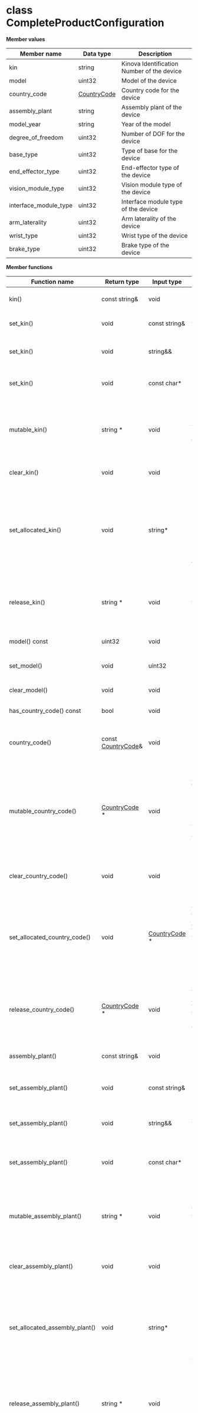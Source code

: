 # class CompleteProductConfiguration

 **Member values** 

|Member name|Data type|Description|
|-----------|---------|-----------|
|kin|string|Kinova Identification Number of the device|
|model|uint32|Model of the device|
|country\_code| [CountryCode](../Common/CountryCode.md#)|Country code for the device|
|assembly\_plant|string|Assembly plant of the device|
|model\_year|string|Year of the model|
|degree\_of\_freedom|uint32|Number of DOF for the device|
|base\_type|uint32|Type of base for the device|
|end\_effector\_type|uint32|End-effector type of the device|
|vision\_module\_type|uint32|Vision module type of the device|
|interface\_module\_type|uint32|Interface module type of the device|
|arm\_laterality|uint32|Arm laterality of the device|
|wrist\_type|uint32|Wrist type of the device|
|brake\_type|uint32|Brake type of the device|

 **Member functions** 

|Function name|Return type|Input type|Description|
|-------------|-----------|----------|-----------|
|kin\(\)|const string&|void|Returns the current value of kin. If kin is not set, returns the empty string/empty bytes.|
|set\_kin\(\)|void|const string&|Sets the value of kin. After calling this, kin\(\) will return a copy of value.|
|set\_kin\(\)|void|string&&|\(C++11 and beyond\): Sets the value of kin, moving from the passed string. After calling this, kin\(\) will return a copy of value.|
|set\_kin\(\)|void|const char\*|Sets the value of kin using a C-style null-terminated string. After calling this, kin\(\) will return a copy of value.|
|mutable\_kin\(\)|string \*|void|Returns a pointer to the mutable string object that stores kin's value. If the field was not set prior to the call, then the returned string will be empty. After calling this, kin\(\) will return whatever value is written into the given string.|
|clear\_kin\(\)|void|void|Clears the value of kin. After calling this, kin\(\) will return the empty string/empty bytes.|
|set\_allocated\_kin\(\)|void|string\*|Sets the string object to the field and frees the previous field value if it exists. If the string pointer is not NULL, the message takes ownership of the allocated string object. The message is free to delete the allocated string object at any time, so references to the object may be invalidated. Otherwise, if the value is NULL, the behavior is the same as calling clear\_kin\(\).|
|release\_kin\(\)|string \*|void|Releases the ownership of kin and returns the pointer of the string object. After calling this, caller takes the ownership of the allocated string object and kin\(\) will return the empty string/empty bytes.|
|model\(\) const|uint32|void|Returns the current value of model. If the model is not set, returns 0.|
|set\_model\(\)|void|uint32|Sets the value of model. After calling this, model\(\) will return value.|
|clear\_model\(\)|void|void|Clears the value of model. After calling this, model\(\) will return the empty string/empty bytes.|
|has\_country\_code\(\) const|bool|void|Returns true if country\_code is set.|
|country\_code\(\)|const [CountryCode](../Common/CountryCode.md#)&|void|Returns the current value of country\_code. If country\_code is not set, returns a [CountryCode](../Common/CountryCode.md#) with none of its fields set \(possibly country\_code::default\_instance\(\)\).|
|mutable\_country\_code\(\)| [CountryCode](../Common/CountryCode.md#) \*|void|Returns a pointer to the mutable [CountryCode](../Common/CountryCode.md#) object that stores the field's value. If the field was not set prior to the call, then the returned [CountryCode](../Common/CountryCode.md#) will have none of its fields set \(i.e. it will be identical to a newly-allocated [CountryCode](../Common/CountryCode.md#)\). After calling this, has\_country\_code\(\) will return true and country\_code\(\) will return a reference to the same instance of [CountryCode](../Common/CountryCode.md#).|
|clear\_country\_code\(\)|void|void|Clears the value of the field. After calling this, has\_country\_code\(\) will return false and country\_code\(\) will return the default value.|
|set\_allocated\_country\_code\(\)|void| [CountryCode](../Common/CountryCode.md#) \*|Sets the [CountryCode](../Common/CountryCode.md#) object to the field and frees the previous field value if it exists. If the [CountryCode](../Common/CountryCode.md#) pointer is not NULL, the message takes ownership of the allocated [CountryCode](../Common/CountryCode.md#) object and has\_ [CountryCode](../Common/CountryCode.md#)\(\) will return true. Otherwise, if the country\_code is NULL, the behavior is the same as calling clear\_country\_code\(\).|
|release\_country\_code\(\)| [CountryCode](../Common/CountryCode.md#) \*|void|Releases the ownership of the field and returns the pointer of the [CountryCode](../Common/CountryCode.md#) object. After calling this, caller takes the ownership of the allocated [CountryCode](../Common/CountryCode.md#) object, has\_country\_code\(\) will return false, and country\_code\(\) will return the default value.|
|assembly\_plant\(\)|const string&|void|Returns the current value of assembly\_plant. If assembly\_plant is not set, returns the empty string/empty bytes.|
|set\_assembly\_plant\(\)|void|const string&|Sets the value of assembly\_plant. After calling this, assembly\_plant\(\) will return a copy of value.|
|set\_assembly\_plant\(\)|void|string&&|\(C++11 and beyond\): Sets the value of assembly\_plant, moving from the passed string. After calling this, assembly\_plant\(\) will return a copy of value.|
|set\_assembly\_plant\(\)|void|const char\*|Sets the value of assembly\_plant using a C-style null-terminated string. After calling this, assembly\_plant\(\) will return a copy of value.|
|mutable\_assembly\_plant\(\)|string \*|void|Returns a pointer to the mutable string object that stores assembly\_plant's value. If the field was not set prior to the call, then the returned string will be empty. After calling this, assembly\_plant\(\) will return whatever value is written into the given string.|
|clear\_assembly\_plant\(\)|void|void|Clears the value of assembly\_plant. After calling this, assembly\_plant\(\) will return the empty string/empty bytes.|
|set\_allocated\_assembly\_plant\(\)|void|string\*|Sets the string object to the field and frees the previous field value if it exists. If the string pointer is not NULL, the message takes ownership of the allocated string object. The message is free to delete the allocated string object at any time, so references to the object may be invalidated. Otherwise, if the value is NULL, the behavior is the same as calling clear\_assembly\_plant\(\).|
|release\_assembly\_plant\(\)|string \*|void|Releases the ownership of assembly\_plant and returns the pointer of the string object. After calling this, caller takes the ownership of the allocated string object and assembly\_plant\(\) will return the empty string/empty bytes.|
|model\_year\(\)|const string&|void|Returns the current value of model\_year. If model\_year is not set, returns the empty string/empty bytes.|
|set\_model\_year\(\)|void|const string&|Sets the value of model\_year. After calling this, model\_year\(\) will return a copy of value.|
|set\_model\_year\(\)|void|string&&|\(C++11 and beyond\): Sets the value of model\_year, moving from the passed string. After calling this, model\_year\(\) will return a copy of value.|
|set\_model\_year\(\)|void|const char\*|Sets the value of model\_year using a C-style null-terminated string. After calling this, model\_year\(\) will return a copy of value.|
|mutable\_model\_year\(\)|string \*|void|Returns a pointer to the mutable string object that stores model\_year's value. If the field was not set prior to the call, then the returned string will be empty. After calling this, model\_year\(\) will return whatever value is written into the given string.|
|clear\_model\_year\(\)|void|void|Clears the value of model\_year. After calling this, model\_year\(\) will return the empty string/empty bytes.|
|set\_allocated\_model\_year\(\)|void|string\*|Sets the string object to the field and frees the previous field value if it exists. If the string pointer is not NULL, the message takes ownership of the allocated string object. The message is free to delete the allocated string object at any time, so references to the object may be invalidated. Otherwise, if the value is NULL, the behavior is the same as calling clear\_model\_year\(\).|
|release\_model\_year\(\)|string \*|void|Releases the ownership of model\_year and returns the pointer of the string object. After calling this, caller takes the ownership of the allocated string object and model\_year\(\) will return the empty string/empty bytes.|
|degree\_of\_freedom\(\)|uint32|void|Returns the current value of degree\_of\_freedom. If the degree\_of\_freedom is not set, returns 0.|
|set\_degree\_of\_freedom\(\)|void|uint32|Sets the value of degree\_of\_freedom. After calling this, degree\_of\_freedom\(\) will return value.|
|clear\_degree\_of\_freedom\(\)|void|void|Clears the value of degree\_of\_freedom. After calling this, degree\_of\_freedom\(\) will return 0.|
|base\_type\(\) const|uint32|void|Returns the current value of base\_type. If the base\_type is not set, returns 0.|
|set\_base\_type\(\)|void|uint32|Sets the value of base\_type. After calling this, base\_type\(\) will return value.|
|clear\_base\_type\(\)|void|void|Clears the value of base\_type. After calling this, base\_type\(\) will return the empty string/empty bytes.|
|end\_effector\_type\(\) const|uint32|void|Returns the current value of end\_effector\_type. If the end\_effector\_type is not set, returns 0.|
|set\_end\_effector\_type\(\)|void|uint32|Sets the value of end\_effector\_type. After calling this, end\_effector\_type\(\) will return value.|
|clear\_end\_effector\_type\(\)|void|void|Clears the value of end\_effector\_type. After calling this, end\_effector\_type\(\) will return the empty string/empty bytes.|
|vision\_module\_type\(\) const|uint32|void|Returns the current value of vision\_module\_type. If the vision\_module\_type is not set, returns 0.|
|set\_vision\_module\_type\(\)|void|uint32|Sets the value of vision\_module\_type. After calling this, vision\_module\_type\(\) will return value.|
|clear\_vision\_module\_type\(\)|void|void|Clears the value of vision\_module\_type. After calling this, vision\_module\_type\(\) will return the empty string/empty bytes.|
|interface\_module\_type\(\) const|uint32|void|Returns the current value of interface\_module\_type. If the interface\_module\_type is not set, returns 0.|
|set\_interface\_module\_type\(\)|void|uint32|Sets the value of interface\_module\_type. After calling this, interface\_module\_type\(\) will return value.|
|clear\_interface\_module\_type\(\)|void|void|Clears the value of interface\_module\_type. After calling this, interface\_module\_type\(\) will return the empty string/empty bytes.|
|arm\_laterality\(\) const|uint32|void|Returns the current value of arm\_laterality. If the arm\_laterality is not set, returns 0.|
|set\_arm\_laterality\(\)|void|uint32|Sets the value of arm\_laterality. After calling this, arm\_laterality\(\) will return value.|
|clear\_arm\_laterality\(\)|void|void|Clears the value of arm\_laterality. After calling this, arm\_laterality\(\) will return the empty string/empty bytes.|
|wrist\_type\(\) const|uint32|void|Returns the current value of wrist\_type. If the wrist\_type is not set, returns 0.|
|set\_wrist\_type\(\)|void|uint32|Sets the value of wrist\_type. After calling this, wrist\_type\(\) will return value.|
|clear\_wrist\_type\(\)|void|void|Clears the value of wrist\_type. After calling this, wrist\_type\(\) will return the empty string/empty bytes.|
|brake\_type\(\) const|uint32|void|Returns the current value of brake\_type. If the brake\_type is not set, returns 0.|
|set\_brake\_type\(\)|void|uint32|Sets the value of brake\_type. After calling this, brake\_type\(\) will return value.|
|clear\_brake\_type\(\)|void|void|Clears the value of brake\_type. After calling this, brake\_type\(\) will return the empty string/empty bytes.|

**Parent topic:** [ProductConfiguration \(C++\)](../../summary_pages/ProductConfiguration.md)


